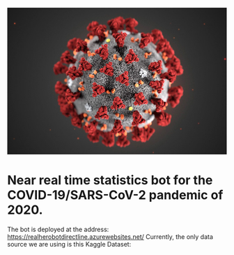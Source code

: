 ![SARS-COV-2 image](assets/sars-cov-2.jpg)

# Near real time statistics bot for the COVID-19/SARS-CoV-2 pandemic of 2020.

The bot is deployed at the address: https://realherobotdirectline.azurewebsites.net/
Currently, the only data source we are using is this Kaggle Dataset: 


